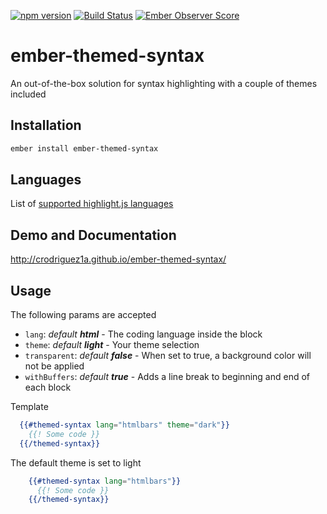 [![npm version](https://badge.fury.io/js/ember-themed-syntax.svg)](https://badge.fury.io/js/ember-themed-syntax)
[![Build Status](https://travis-ci.org/crodriguez1a/ember-themed-syntax.svg?branch=master)](https://travis-ci.org/crodriguez1a/ember-themed-syntax)
[![Ember Observer Score](http://emberobserver.com/badges/ember-themed-syntax.svg)](https://emberobserver.com/addons/ember-themed-syntax)

# ember-themed-syntax

An out-of-the-box solution for syntax highlighting with a couple of themes included

## Installation

```bash
ember install ember-themed-syntax
```

## Languages

List of [supported highlight.js languages](https://github.com/isagalaev/highlight.js/tree/9.10.0/src/languages)

## Demo and Documentation

http://crodriguez1a.github.io/ember-themed-syntax/

## Usage

The following params are accepted

  - `lang`: *default **html*** - The coding language inside the block
  - `theme`: *default **light*** - Your theme selection
  - `transparent`: *default **false*** - When set to true, a background color will not be applied
  - `withBuffers`: *default **true*** - Adds a line break to beginning and end of each block

Template

```handlebars
  {{#themed-syntax lang="htmlbars" theme="dark"}}
    {{! Some code }}
  {{/themed-syntax}}
```

The default theme is set to light

```handlebars
	{{#themed-syntax lang="htmlbars"}}
  	  {{! Some code }}
	{{/themed-syntax}}
```
